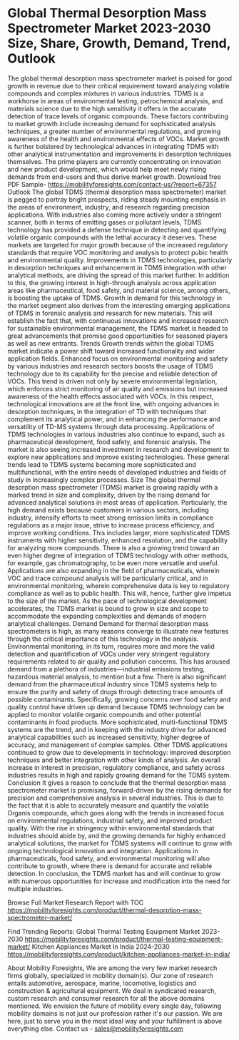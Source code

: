 # Global Thermal Desorption Mass Spectrometer Market 2023-2030 Size, Share, Growth, Demand, Trend, Outlook
 
The global thermal desorption mass spectrometer market is poised for good growth in revenue due to their critical requirement toward analyzing volatile compounds and complex mixtures in various industries. TDMS is a workhorse in areas of environmental testing, petrochemical analysis, and materials science due to the high sensitivity it offers in the accurate detection of trace levels of organic compounds. These factors contributing to market growth include increasing demand for sophisticated analysis techniques, a greater number of environmental regulations, and growing awareness of the health and environmental effects of VOCs. Market growth is further bolstered by technological advances in integrating TDMS with other analytical instrumentation and improvements in desorption techniques themselves. The prime players are currently concentrating on innovation and new product development, which would help meet newly rising demands from end-users and thus derive market growth.
Download free PDF Sample- https://mobilityforesights.com/contact-us/?report=67357
Outlook
The global TDMS (thermal desorption mass spectrometer) market is pegged to portray bright prospects, riding steady mounting emphasis in the areas of environment, industry, and research regarding precision applications. With industries also coming more actively under a stringent scanner, both in terms of emitting gases or pollutant levels, TDMS technology has provided a defense technique in detecting and quantifying volatile organic compounds with the lethal accuracy it deserves. These markets are targeted for major growth because of the increased regulatory standards that require VOC monitoring and analysis to protect pubic health and environmental quality. Improvements in TDMS technologies, particularly in desorption techniques and enhancement in TDMS integration with other analytical methods, are driving the spread of this market further. In addition to this, the growing interest in high-through analysis across application areas like pharmaceutical, food safety, and material science, among others, is boosting the uptake of TDMS. Growth in demand for this technology in the market segment also derives from the interesting emerging applications of TDMS in forensic analysis and research for new materials. This will establish the fact that, with continuous innovations and increased research for sustainable environmental management, the TDMS market is headed to great advancements that promise good opportunities for seasoned players as well as new entrants.
Trends
Growth trends within the global TDMS market indicate a power shift toward increased functionality and wider application fields. Enhanced focus on environmental monitoring and safety by various industries and research sectors boosts the usage of TDMS technology due to its capability for the precise and reliable detection of VOCs. This trend is driven not only by severe environmental legislation, which enforces strict monitoring of air quality and emissions but increased awareness of the health effects associated with VOCs. In this respect, technological innovations are at the front line, with ongoing advances in desorption techniques, in the integration of TD with techniques that complement its analytical power, and in enhancing the performance and versatility of TD-MS systems through data processing. Applications of TDMS technologies in various industries also continue to expand, such as pharmaceutical development, food safety, and forensic analysis. The market is also seeing increased investment in research and development to explore new applications and improve existing technologies. These general trends lead to TDMS systems becoming more sophisticated and multifunctional, with the entire needs of developed industries and fields of study in increasingly complex processes.
Size
The global thermal desorption mass spectrometer (TDMS) market is growing rapidly with a marked trend in size and complexity, driven by the rising demand for advanced analytical solutions in most areas of application. Particularly, the high demand exists because customers in various sectors, including industry, intensify efforts to meet strong emission limits in compliance regulations as a major issue, strive to increase process efficiency, and improve working conditions. This includes larger, more sophisticated TDMS instruments with higher sensitivity, enhanced resolution, and the capability for analyzing more compounds. There is also a growing trend toward an even higher degree of integration of TDMS technology with other methods, for example, gas chromatography, to be even more versatile and useful. Applications are also expanding in the field of pharmaceuticals, wherein VOC and trace compound analysis will be particularly critical, and in environmental monitoring, wherein comprehensive data is key to regulatory compliance as well as to public health. This will, hence, further give impetus to the size of the market. As the pace of technological development accelerates, the TDMS market is bound to grow in size and scope to accommodate the expanding complexities and demands of modern analytical challenges.
Demand 
Demand for thermal desorption mass spectrometers is high, as many reasons converge to illustrate new features through the critical importance of this technology in the analysis. Environmental monitoring, in its turn, requires more and more the valid detection and quantification of VOCs under very stringent regulatory requirements related to air quality and pollution concerns. This has aroused demand from a plethora of industries—industrial emissions testing, hazardous material analysis, to mention but a few. There is also significant demand from the pharmaceutical industry since TDMS systems help to ensure the purity and safety of drugs through detecting trace amounts of possible contaminants. Specifically, growing concerns over food safety and quality control have driven up demand because TDMS technology can be applied to monitor volatile organic compounds and other potential contaminants in food products. More sophisticated, multi-functional TDMS systems are the trend, and in keeping with the industry drive for advanced analytical capabilities such as increased sensitivity, higher degree of accuracy, and management of complex samples. Other TDMS applications continued to grow due to developments in technology: improved desorption techniques and better integration with other kinds of analysis. An overall increase in interest in precision, regulatory compliance, and safety across industries results in high and rapidly growing demand for the TDMS system.
Conclusion
It gives a reason to conclude that the thermal desorption mass spectrometer market is promising, forward-driven by the rising demands for precision and comprehensive analysis in several industries. This is due to the fact that it is able to accurately measure and quantify the volatile Organis compounds, which goes along with the trends in increased focus on environmental regulations, industrial safety, and improved product quality. With the rise in stringency within environmental standards that industries should abide by, and the growing demands for highly enhanced analytical solutions, the market for TDMS systems will continue to grow with ongoing technological innovation and integration. Applications in pharmaceuticals, food safety, and environmental monitoring will also contribute to growth, where there is demand for accurate and reliable detection. In conclusion, the TDMS market has and will continue to grow with numerous opportunities for increase and modification into the need for multiple industries.

Browse Full Market Research Report with TOC  https://mobilityforesights.com/product/thermal-desorption-mass-spectrometer-market/

Find Trending Reports:
Global Thermal Testing Equipment Market 2023-2030
https://mobilityforesights.com/product/thermal-testing-equipment-market/
Kitchen Appliances Market In India 2024-2030
https://mobilityforesights.com/product/kitchen-appliances-market-in-india/

About Mobility Foresights,
We are among the very few market research firms globally, specialized in mobility domain(s). Our zone of research entails automotive, aerospace, marine, locomotive, logistics and construction & agricultural equipment. We deal in syndicated research, custom research and consumer research for all the above domains mentioned.
We envision the future of mobility every single day, following mobility domains is not just our profession rather it's our passion. We are here, just to serve you in the most ideal way and your fulfillment is above everything else. Contact us -  sales@mobilityforesights.com 

